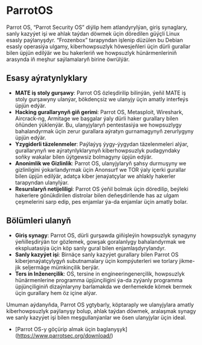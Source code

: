 # ParrotOS

Parrot OS, “Parrot Security OS” diýlip hem atlandyrylýan, giriş synaglary, sanly kazyýet işi we ahlak taýdan döwmek üçin döredilen güýçli Linux esasly paýlanyşdyr. “Frozenbox” tarapyndan işlenip düzülen bu Debian esasly operasiýa ulgamy, kiberhowpsuzlyk höwesjeňleri üçin dürli gurallar bilen üpjün edilýär we bu hakerleriň we howpsuzlyk hünärmenleriniň arasynda iň meşhur saýlamalaryň birine öwrülýär.

## Esasy aýratynlyklary

- **MATE iş stoly gurşawy**: Parrot OS özleşdirilip bilinýän, ýeňil MATE iş stoly gurşawyny ulanýar, bökdençsiz we ulanyjy üçin amatly interfeýs üpjün edýär.
- **Hacking gurallarynyň giň gerimi**: Parrot OS, Metasploit, Wireshark, Aircrack-ng, Armitage we başgalar ýaly dürli haker gurallary bilen öňünden ýüklenýär. Bu, ulanyjylaryň pentestasiýa we howpsuzlygy bahalandyrmak üçin zerur gurallara aýratyn gurnamagynyň zerurlygyny üpjün edýär.
- **Yzygiderli täzelenmeler**: Paýlaýyş ýygy-ýygydan täzelenmeleri alýar, gurallarynyň we aýratynlyklarynyň kiberhowpsuzlyk pudagyndaky soňky wakalar bilen üýtgewsiz bolmagyny üpjün edýär.
- **Anonimlik we Gizlinlik**: Parrot OS, ulanyjylaryň şahsy durmuşyny we gizlinligini ýokarlandyrmak üçin Anonsurf we TOR ýaly içerki gurallar bilen üpjün edilýär, adatça kiber jenaýatçylar we ahlakly hakerler tarapyndan ulanylýar.
- **Resurslaryň netijeliligi**: Parrot OS ýeňil bolmak üçin döredilip, beýleki hakerlere gönükdirilen distrolar bilen deňeşdirilende has az ulgam çeşmelerini sarp edip, pes enjamlar ýa-da enjamlar üçin amatly bolar.

## Bölümleri ulanyň

- **Giriş synagy**: Parrot OS, dürli gurşawda giňişleýin howpsuzlyk synagyny ýeňilleşdirýän tor gözlemek, gowşak goralanlygy bahalandyrmak we ekspluatasiýa üçin köp sanly gural bilen enjamlaşdyrylandyr.
- **Sanly kazyýet işi**: Birnäçe sanly kazyýet gurallary bilen Parrot OS kiberjenaýatçylygyň subutnamalary üçin kompýuterleri we torlary jikme-jik seljermäge mümkinçilik berýär.
- **Ters in Inženerçilik**: OS, tersine in engineeringenerçilik, howpsuzlyk hünärmenlerine programma üpjünçiligini ýa-da zyýanly programma üpjünçiliginiň dizaýnlaryny barlamakda we derňemekde kömek bermek üçin gurallary hem öz içine alýar.

Umuman aýdanyňda, Parrot OS ygtybarly, köptaraply we ulanyjylara amatly kiberhowpsuzlyk paýlanyşy bolup, ahlak taýdan döwmek, aralaşmak synagy we sanly kazyýet işi bilen meşgullanýanlar we ösen ulanyjylar üçin ideal.

- [Parrot OS-y göçürip almak üçin baglanyşyk] (https://www.parrotsec.org/download/)
